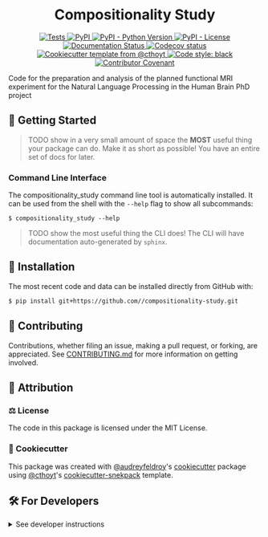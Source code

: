 <!--
<p align="center">
  <img src="https://github.com//compositionality-study/raw/main/docs/source/logo.png" height="150">
</p>
-->

<h1 align="center">
  Compositionality Study
</h1>

<p align="center">
    <a href="https://github.com//compositionality-study/actions/workflows/tests.yml">
        <img alt="Tests" src="https://github.com//compositionality-study/workflows/tests.yml/badge.svg" />
    </a>
    <a href="https://pypi.org/project/compositionality_study">
        <img alt="PyPI" src="https://img.shields.io/pypi/v/compositionality_study" />
    </a>
    <a href="https://pypi.org/project/compositionality_study">
        <img alt="PyPI - Python Version" src="https://img.shields.io/pypi/pyversions/compositionality_study" />
    </a>
    <a href="https://github.com//compositionality-study/blob/main/LICENSE">
        <img alt="PyPI - License" src="https://img.shields.io/pypi/l/compositionality_study" />
    </a>
    <a href='https://compositionality_study.readthedocs.io/en/latest/?badge=latest'>
        <img src='https://readthedocs.org/projects/compositionality_study/badge/?version=latest' alt='Documentation Status' />
    </a>
    <a href="https://codecov.io/gh//compositionality-study/branch/main">
        <img src="https://codecov.io/gh//compositionality-study/branch/main/graph/badge.svg" alt="Codecov status" />
    </a>  
    <a href="https://github.com/cthoyt/cookiecutter-python-package">
        <img alt="Cookiecutter template from @cthoyt" src="https://img.shields.io/badge/Cookiecutter-snekpack-blue" /> 
    </a>
    <a href='https://github.com/psf/black'>
        <img src='https://img.shields.io/badge/code%20style-black-000000.svg' alt='Code style: black' />
    </a>
    <a href="https://github.com//compositionality-study/blob/main/.github/CODE_OF_CONDUCT.md">
        <img src="https://img.shields.io/badge/Contributor%20Covenant-2.1-4baaaa.svg" alt="Contributor Covenant"/>
    </a>
</p>

Code for the preparation and analysis of the planned functional MRI experiment for the Natural Language Processing in the Human Brain PhD project

## 💪 Getting Started

> TODO show in a very small amount of space the **MOST** useful thing your package can do.
> Make it as short as possible! You have an entire set of docs for later.

### Command Line Interface

The compositionality_study command line tool is automatically installed. It can
be used from the shell with the `--help` flag to show all subcommands:

```shell
$ compositionality_study --help
```

> TODO show the most useful thing the CLI does! The CLI will have documentation auto-generated
> by `sphinx`.

## 🚀 Installation

<!-- Uncomment this section after your first ``tox -e finish``
The most recent release can be installed from
[PyPI](https://pypi.org/project/compositionality_study/) with:

```shell
$ pip install compositionality_study
```
-->

The most recent code and data can be installed directly from GitHub with:

```bash
$ pip install git+https://github.com//compositionality-study.git
```

## 👐 Contributing

Contributions, whether filing an issue, making a pull request, or forking, are appreciated. See
[CONTRIBUTING.md](https://github.com//compositionality-study/blob/master/.github/CONTRIBUTING.md) for more information on getting involved.

## 👋 Attribution

### ⚖️ License

The code in this package is licensed under the MIT License.

<!--
### 📖 Citation

Citation goes here!
-->

<!--
### 🎁 Support

This project has been supported by the following organizations (in alphabetical order):

- [Harvard Program in Therapeutic Science - Laboratory of Systems Pharmacology](https://hits.harvard.edu/the-program/laboratory-of-systems-pharmacology/)

-->

<!--
### 💰 Funding

This project has been supported by the following grants:

| Funding Body                                             | Program                                                                                                                       | Grant           |
|----------------------------------------------------------|-------------------------------------------------------------------------------------------------------------------------------|-----------------|
| DARPA                                                    | [Automating Scientific Knowledge Extraction (ASKE)](https://www.darpa.mil/program/automating-scientific-knowledge-extraction) | HR00111990009   |
-->

### 🍪 Cookiecutter

This package was created with [@audreyfeldroy](https://github.com/audreyfeldroy)'s
[cookiecutter](https://github.com/cookiecutter/cookiecutter) package using [@cthoyt](https://github.com/cthoyt)'s
[cookiecutter-snekpack](https://github.com/cthoyt/cookiecutter-snekpack) template.

## 🛠️ For Developers

<details>
  <summary>See developer instructions</summary>

The final section of the README is for if you want to get involved by making a code contribution.

### Development Installation

To install in development mode, use the following:

```bash
$ git clone git+https://github.com//compositionality-study.git
$ cd compositionality-study
$ pip install -e .
```

### 🥼 Testing

After cloning the repository and installing `tox` with `pip install tox`, the unit tests in the `tests/` folder can be
run reproducibly with:

```shell
$ tox
```

Additionally, these tests are automatically re-run with each commit in a [GitHub Action](https://github.com//compositionality-study/actions?query=workflow%3ATests).

### 📖 Building the Documentation

The documentation can be built locally using the following:

```shell
$ git clone git+https://github.com//compositionality-study.git
$ cd compositionality-study
$ tox -e docs
$ open docs/build/html/index.html
``` 

The documentation automatically installs the package as well as the `docs`
extra specified in the [`setup.cfg`](setup.cfg). `sphinx` plugins
like `texext` can be added there. Additionally, they need to be added to the
`extensions` list in [`docs/source/conf.py`](docs/source/conf.py).

### 📦 Making a Release

After installing the package in development mode and installing
`tox` with `pip install tox`, the commands for making a new release are contained within the `finish` environment
in `tox.ini`. Run the following from the shell:

```shell
$ tox -e finish
```

This script does the following:

1. Uses [Bump2Version](https://github.com/c4urself/bump2version) to switch the version number in the `setup.cfg`,
   `src/compositionality_study/version.py`, and [`docs/source/conf.py`](docs/source/conf.py) to not have the `-dev` suffix
2. Packages the code in both a tar archive and a wheel using [`build`](https://github.com/pypa/build)
3. Uploads to PyPI using [`twine`](https://github.com/pypa/twine). Be sure to have a `.pypirc` file configured to avoid the need for manual input at this
   step
4. Push to GitHub. You'll need to make a release going with the commit where the version was bumped.
5. Bump the version to the next patch. If you made big changes and want to bump the version by minor, you can
   use `tox -e bumpversion -- minor` after.
</details>
